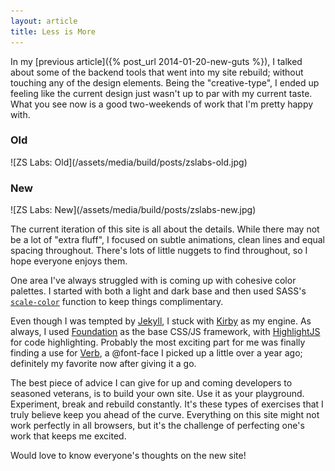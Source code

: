 ```yaml
---
layout: article
title: Less is More
---
```


In my [previous article]({% post_url 2014-01-20-new-guts %}), I talked about some of the backend tools that went into my site rebuild; without touching any of the design elements. Being the "creative-type", I ended up feeling like the current design just wasn't up to par with my current taste. What you see now is a good two-weekends of work that I'm pretty happy with.

<div class="uk-flex uk-text-center">
    <div>
        <h3>Old</h3>
        ![ZS Labs: Old](/assets/media/build/posts/zslabs-old.jpg)
    </div>
    <div class="uk-margin-left">
        <h3>New</h3>
        ![ZS Labs: New](/assets/media/build/posts/zslabs-new.jpg)
    </div>
</div>

The current iteration of this site is all about the details. While there may not be a lot of "extra fluff", I focused on subtle animations, clean lines and equal spacing throughout. There's lots of little nuggets to find throughout, so I hope everyone enjoys them.

One area I've always struggled with is coming up with cohesive color palettes. I started with both a light and dark base and then used SASS's [`scale-color`](http://sass-lang.com/documentation/Sass/Script/Functions.html#scale_color-instance_method) function to keep things complimentary.

Even though I was tempted by [Jekyll](http://jekyllrb.com/), I stuck with [Kirby](http://getkirby.com) as my engine. As always, I used [Foundation](http://foundation.zurb.com) as the base CSS/JS framework, with [HighlightJS](http://highlightjs.org/) for code highlighting. Probably the most exciting part for me was finally finding a use for [Verb](http://www.fontspring.com/fonts/yellow-design-studio/verb), a @font-face I picked up a little over a year ago; definitely my favorite now after giving it a go.

The best piece of advice I can give for up and coming developers to seasoned veterans, is to build your own site. Use it as your playground. Experiment, break and rebuild constantly. It's these types of exercises that I truly believe keep you ahead of the curve. Everything on this site might not work perfectly in all browsers, but it's the challenge of perfecting one's work that keeps me excited.

Would love to know everyone's thoughts on the new site!